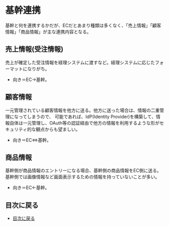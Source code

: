 # 基幹連携
基幹と何を連携するかだが、ECだとあまり種類は多くなく、「売上情報」「顧客情報」「商品情報」が主な連携内容となる。

## 売上情報(受注情報)
売上が確定した受注情報を経理システムに渡すなど。経理システムに応じたフォーマットになりがち。
- 向き＝EC→基幹。

## 顧客情報
一元管理されている顧客情報を他方に送る。他方に送った場合は、情報の二重管理になってしまうので、
可能であれば、IdP(Identity Provider)を構築して、情報自体は一元管理し、OAuth等の認証経由で他方の情報を利用するような形がセキュリティ的な観点からも望ましい。
- 向き＝EC⇔基幹。

## 商品情報
基幹側が商品情報のエントリーになる場合、基幹側の商品情報をEC側に送る。基幹側では画像情報など画面表示するための情報を持っていないことが多い。
- 向き＝EC←基幹。


## 目次に戻る


- [目次に戻る](https://github.com/commerble/ecspec/blob/master/Readme.md)

